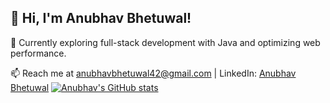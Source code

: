 ## 👋 Hi, I'm Anubhav Bhetuwal!

🌱 Currently exploring full-stack development with Java and optimizing web performance.

📫 Reach me at anubhavbhetuwal42@gmail.com | LinkedIn: [Anubhav Bhetuwal](https://www.linkedin.com/in/anubhav-bhetuwal/)
[![Anubhav's GitHub stats](https://github-readme-stats.vercel.app/api?username=abhetu)](https://github.com/abhetu/github-readme-stats)
